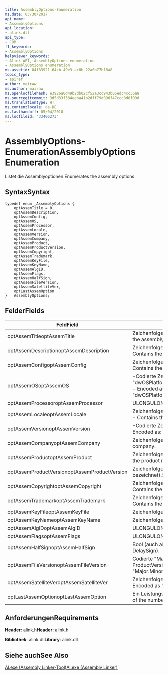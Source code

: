 ```yaml
---
title: AssemblyOptions-Enumeration
ms.date: 03/30/2017
api_name:
- AssemblyOptions
api_location:
- alink.dll
api_type:
- COM
f1_keywords:
- AssemblyOptions
helpviewer_keywords:
- Alink API, AssemblyOptions enumeration
- AssemblyOptions enumeration
ms.assetid: 84f83921-64cb-49e3-ac8b-22a0b77b18a8
topic_type:
- apiref
author: mairaw
ms.author: mairaw
ms.openlocfilehash: e3926a0d49b2db02cf52a3cc943b05edc4cc36a8
ms.sourcegitcommit: 3d5d33f384eeba41b2dff79d096f47ccc8d8f03d
ms.translationtype: HT
ms.contentlocale: de-DE
ms.lasthandoff: 05/04/2018
ms.locfileid: "33406273"
---
```

# <a name="assemblyoptions-enumeration"></a><span data-ttu-id="c8655-102">AssemblyOptions-Enumeration</span><span class="sxs-lookup"><span data-stu-id="c8655-102">AssemblyOptions Enumeration</span></span>
<span data-ttu-id="c8655-103">Listet die Assemblyoptionen.</span><span class="sxs-lookup"><span data-stu-id="c8655-103">Enumerates the assembly options.</span></span>  
  
## <a name="syntax"></a><span data-ttu-id="c8655-104">Syntax</span><span class="sxs-lookup"><span data-stu-id="c8655-104">Syntax</span></span>  
  
```  
typedef enum _AssemblyOptions {  
    optAssemTitle = 0,  
    optAssemDescription,  
    optAssemConfig,  
    optAssemOS,  
    optAssemProcessor,  
    optAssemLocale,  
    optAssemVersion,  
    optAssemCompany,  
    optAssemProduct,  
    optAssemProductVersion,  
    optAssemCopyright,  
    optAssemTrademark,  
    optAssemKeyFile,  
    optAssemKeyName,  
    optAssemAlgID,  
    optAssemFlags,  
    optAssemHalfSign,  
    optAssemFileVersion,  
    optAssemSatelliteVer,  
    optLastAssemOption  
}   AssemblyOptions;  
```  
  
## <a name="fields"></a><span data-ttu-id="c8655-105">Felder</span><span class="sxs-lookup"><span data-stu-id="c8655-105">Fields</span></span>  
  
|<span data-ttu-id="c8655-106">Feld</span><span class="sxs-lookup"><span data-stu-id="c8655-106">Field</span></span>|<span data-ttu-id="c8655-107">Beschreibung</span><span class="sxs-lookup"><span data-stu-id="c8655-107">Description</span></span>|  
|-----------|-----------------|  
|<span data-ttu-id="c8655-108">optAssemTitle</span><span class="sxs-lookup"><span data-stu-id="c8655-108">optAssemTitle</span></span>|<span data-ttu-id="c8655-109">Zeichenfolge – der Assemblytitel darstellt.</span><span class="sxs-lookup"><span data-stu-id="c8655-109">String - Represents the assembly title.</span></span>|  
|<span data-ttu-id="c8655-110">optAssemDescription</span><span class="sxs-lookup"><span data-stu-id="c8655-110">optAssemDescription</span></span>|<span data-ttu-id="c8655-111">Zeichenfolge – enthält die Beschreibung der Assembly.</span><span class="sxs-lookup"><span data-stu-id="c8655-111">String - Contains the assembly description.</span></span>|  
|<span data-ttu-id="c8655-112">optAssemConfig</span><span class="sxs-lookup"><span data-stu-id="c8655-112">optAssemConfig</span></span>|<span data-ttu-id="c8655-113">Zeichenfolge – enthält die Assemblykonfiguration.</span><span class="sxs-lookup"><span data-stu-id="c8655-113">String - Contains the assembly configuration.</span></span>|  
|<span data-ttu-id="c8655-114">optAssemOS</span><span class="sxs-lookup"><span data-stu-id="c8655-114">optAssemOS</span></span>|<span data-ttu-id="c8655-115">-Codierte Zeichenfolge: "dwOSPlatformId.dwOSMajorVersion.dwOSMinorVersion".</span><span class="sxs-lookup"><span data-stu-id="c8655-115">String - Encoded as: "dwOSPlatformId.dwOSMajorVersion.dwOSMinorVersion".</span></span>|  
|<span data-ttu-id="c8655-116">optAssemProcessor</span><span class="sxs-lookup"><span data-stu-id="c8655-116">optAssemProcessor</span></span>|<span data-ttu-id="c8655-117">ULONG</span><span class="sxs-lookup"><span data-stu-id="c8655-117">ULONG</span></span>|  
|<span data-ttu-id="c8655-118">optAssemLocale</span><span class="sxs-lookup"><span data-stu-id="c8655-118">optAssemLocale</span></span>|<span data-ttu-id="c8655-119">Zeichenfolge – das Gebietsschema der Assembly enthält.</span><span class="sxs-lookup"><span data-stu-id="c8655-119">String - Contains the assembly locale.</span></span>|  
|<span data-ttu-id="c8655-120">optAssemVersion</span><span class="sxs-lookup"><span data-stu-id="c8655-120">optAssemVersion</span></span>|<span data-ttu-id="c8655-121">-Codierte Zeichenfolge: "Major.Minor.Build.Revision".</span><span class="sxs-lookup"><span data-stu-id="c8655-121">String - Encoded as: "Major.Minor.Build.Revision".</span></span>|  
|<span data-ttu-id="c8655-122">optAssemCompany</span><span class="sxs-lookup"><span data-stu-id="c8655-122">optAssemCompany</span></span>|<span data-ttu-id="c8655-123">Zeichenfolge – enthält das Unternehmen.</span><span class="sxs-lookup"><span data-stu-id="c8655-123">String - Contains the company.</span></span>|  
|<span data-ttu-id="c8655-124">optAssemProduct</span><span class="sxs-lookup"><span data-stu-id="c8655-124">optAssemProduct</span></span>|<span data-ttu-id="c8655-125">Zeichenfolge – der Name des Produkts enthält.</span><span class="sxs-lookup"><span data-stu-id="c8655-125">String - Contains the product name.</span></span>|  
|<span data-ttu-id="c8655-126">optAssemProductVersion</span><span class="sxs-lookup"><span data-stu-id="c8655-126">optAssemProductVersion</span></span>|<span data-ttu-id="c8655-127">Zeichenfolge (auch bekannt als InformationalVersion bezeichnet).</span><span class="sxs-lookup"><span data-stu-id="c8655-127">String (also known as InformationalVersion).</span></span>|  
|<span data-ttu-id="c8655-128">optAssemCopyright</span><span class="sxs-lookup"><span data-stu-id="c8655-128">optAssemCopyright</span></span>|<span data-ttu-id="c8655-129">Zeichenfolge – enthält die copyright-Informationen.</span><span class="sxs-lookup"><span data-stu-id="c8655-129">String - Contains the copyright information.</span></span>|  
|<span data-ttu-id="c8655-130">optAssemTrademark</span><span class="sxs-lookup"><span data-stu-id="c8655-130">optAssemTrademark</span></span>|<span data-ttu-id="c8655-131">Zeichenfolge – enthält die Markeninformationen.</span><span class="sxs-lookup"><span data-stu-id="c8655-131">String - Contains the trademark information.</span></span>|  
|<span data-ttu-id="c8655-132">optAssemKeyFile</span><span class="sxs-lookup"><span data-stu-id="c8655-132">optAssemKeyFile</span></span>|<span data-ttu-id="c8655-133">Zeichenfolge (Dateiname).</span><span class="sxs-lookup"><span data-stu-id="c8655-133">String (file name).</span></span>|  
|<span data-ttu-id="c8655-134">optAssemKeyName</span><span class="sxs-lookup"><span data-stu-id="c8655-134">optAssemKeyName</span></span>|<span data-ttu-id="c8655-135">Zeichenfolge (Schlüsselname).</span><span class="sxs-lookup"><span data-stu-id="c8655-135">String (The key name).</span></span>|  
|<span data-ttu-id="c8655-136">optAssemAlgID</span><span class="sxs-lookup"><span data-stu-id="c8655-136">optAssemAlgID</span></span>|<span data-ttu-id="c8655-137">ULONG</span><span class="sxs-lookup"><span data-stu-id="c8655-137">ULONG</span></span>|  
|<span data-ttu-id="c8655-138">optAssemFlags</span><span class="sxs-lookup"><span data-stu-id="c8655-138">optAssemFlags</span></span>|<span data-ttu-id="c8655-139">ULONG</span><span class="sxs-lookup"><span data-stu-id="c8655-139">ULONG</span></span>|  
|<span data-ttu-id="c8655-140">optAssemHalfSign</span><span class="sxs-lookup"><span data-stu-id="c8655-140">optAssemHalfSign</span></span>|<span data-ttu-id="c8655-141">Bool (auch als DelaySign bezeichnet).</span><span class="sxs-lookup"><span data-stu-id="c8655-141">Bool (Also known as DelaySign).</span></span>|  
|<span data-ttu-id="c8655-142">optAssemFileVersion</span><span class="sxs-lookup"><span data-stu-id="c8655-142">optAssemFileVersion</span></span>|<span data-ttu-id="c8655-143">Codierte "Major.Minor.Build.Revision"--identisch mit ProductVersion - Zeichenfolge.</span><span class="sxs-lookup"><span data-stu-id="c8655-143">String - Encoded as "Major.Minor.Build.Revision"--same as ProductVersion.</span></span>|  
|<span data-ttu-id="c8655-144">optAssemSatelliteVer</span><span class="sxs-lookup"><span data-stu-id="c8655-144">optAssemSatelliteVer</span></span>|<span data-ttu-id="c8655-145">Zeichenfolge – codiert als "Major.Minor.Build.Revision".</span><span class="sxs-lookup"><span data-stu-id="c8655-145">String - Encoded as "Major.Minor.Build.Revision".</span></span>|  
|<span data-ttu-id="c8655-146">optLastAssemOption</span><span class="sxs-lookup"><span data-stu-id="c8655-146">optLastAssemOption</span></span>|<span data-ttu-id="c8655-147">Ein Leistungsindikator, der die Anzahl von Elementen.</span><span class="sxs-lookup"><span data-stu-id="c8655-147">A counter of the number of elements.</span></span>|  
  
## <a name="requirements"></a><span data-ttu-id="c8655-148">Anforderungen</span><span class="sxs-lookup"><span data-stu-id="c8655-148">Requirements</span></span>  
 <span data-ttu-id="c8655-149">**Header:** alink.h</span><span class="sxs-lookup"><span data-stu-id="c8655-149">**Header:** alink.h</span></span>  
  
 <span data-ttu-id="c8655-150">**Bibliothek**: alink.dll</span><span class="sxs-lookup"><span data-stu-id="c8655-150">**Library**: alink.dll</span></span>  
  
## <a name="see-also"></a><span data-ttu-id="c8655-151">Siehe auch</span><span class="sxs-lookup"><span data-stu-id="c8655-151">See Also</span></span>  
 [<span data-ttu-id="c8655-152">Al.exe (Assembly Linker-Tool)</span><span class="sxs-lookup"><span data-stu-id="c8655-152">Al.exe (Assembly Linker)</span></span>](../../../../docs/framework/tools/al-exe-assembly-linker.md)
